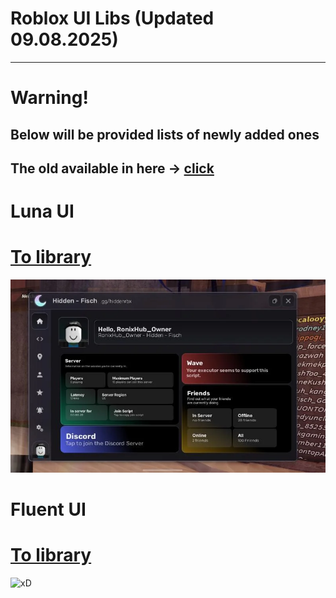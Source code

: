 # Roblox UI Libs (Updated 09.08.2025)
----------------------------
# Warning!
## Below will be provided lists of newly added ones
## The old available in here -> [click](https://github.com/ImInsane-1337/Roblox-UI/blob/main/READMEold.md)

# Luna UI
# [To library](https://github.com/ImInsane-1337/Roblox-UI/tree/main/!%20Luna%20UI)
![Luna](https://raw.githubusercontent.com/ImInsane-1337/Roblox-UI/refs/heads/images/can-yall-tell-what-ui-library-this-is-and-if-you-can-what-v0-332b6xe01fke1.webp)

# Fluent UI
# [To library](https://github.com/ImInsane-1337/Roblox-UI/tree/main/!%20Fluent)
![xD](https://scriptblox.com/images/script/1934611-1692224442842.webp)
